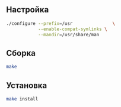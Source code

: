 <package-info :package="package" instsize showsbu2></package-info>

<script>
		new Vue({
		el: '#main',
		data: { package: {} },
		mounted: function () {
				this.getPackage('dosfstools');
		},
		methods: {
			getPackage: function(name) {
					getPackage(name)
					.then(response => this.package = response);
			},
		}
  })
</script>

## Настройка


```bash
./configure --prefix=/usr               \
            --enable-compat-symlinks \
            --mandir=/usr/share/man
```

## Сборка


```bash
make
```

## Установка

```bash
make install
```
